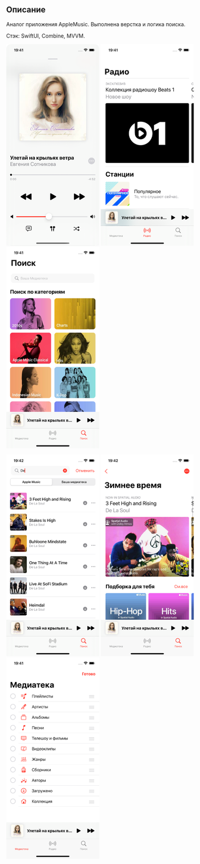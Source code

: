 ## Описание

Аналог приложения AppleMusic. Выполнена верстка и логика поиска. 

Стэк: SwiftUI, Combine, MVVM.

<p align="left">
  <img width="250" height="540" src="https://github.com/korotkovak/AppleMusicSwiftUI/blob/develop/1.png">
  <img width="250" height="540" src="https://github.com/korotkovak/AppleMusicSwiftUI/blob/develop/2.png">
  <img width="250" height="540" src="https://github.com/korotkovak/AppleMusicSwiftUI/blob/develop/3.png">
</p>

<p align="left">
  <img width="250" height="540" src="https://github.com/korotkovak/AppleMusicSwiftUI/blob/develop/4.png">
  <img width="250" height="540" src="https://github.com/korotkovak/AppleMusicSwiftUI/blob/develop/5.png">
  <img width="250" height="540" src="https://github.com/korotkovak/AppleMusicSwiftUI/blob/develop/6.png">
</p>
